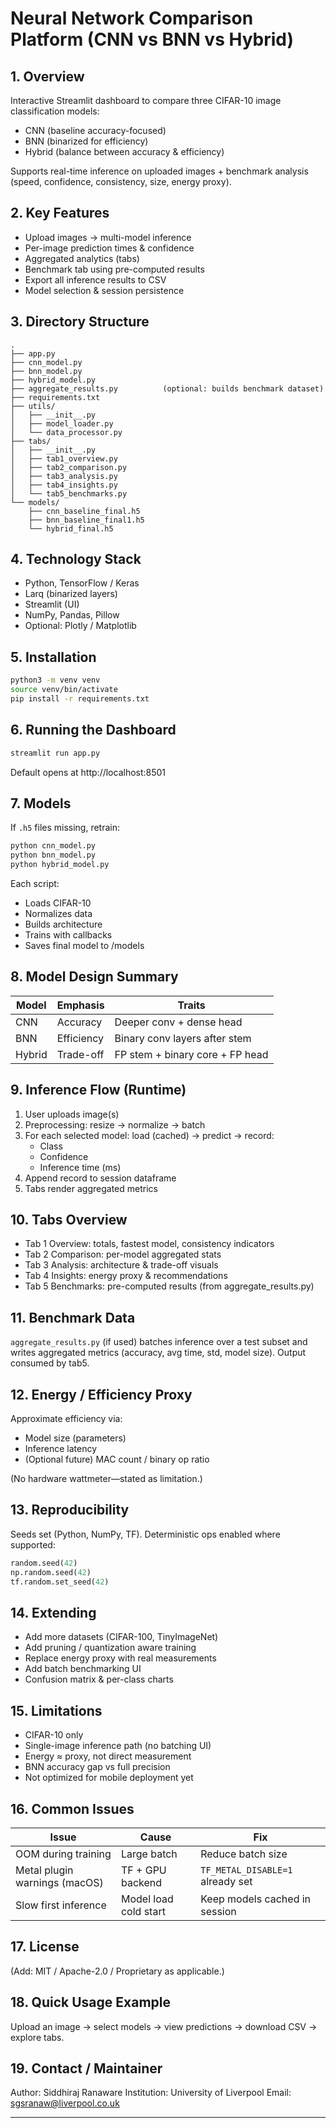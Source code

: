 # Neural Network Comparison Platform (CNN vs BNN vs Hybrid)

## 1. Overview
Interactive Streamlit dashboard to compare three CIFAR-10 image classification models:
- CNN (baseline accuracy-focused)
- BNN (binarized for efficiency)
- Hybrid (balance between accuracy & efficiency)

Supports real-time inference on uploaded images + benchmark analysis (speed, confidence, consistency, size, energy proxy).

## 2. Key Features
- Upload images → multi-model inference
- Per-image prediction times & confidence
- Aggregated analytics (tabs)
- Benchmark tab using pre-computed results
- Export all inference results to CSV
- Model selection & session persistence

## 3. Directory Structure
```
.
├── app.py
├── cnn_model.py
├── bnn_model.py
├── hybrid_model.py
├── aggregate_results.py          (optional: builds benchmark dataset)
├── requirements.txt
├── utils/
│   ├── __init__.py
│   ├── model_loader.py
│   └── data_processor.py
├── tabs/
│   ├── __init__.py
│   ├── tab1_overview.py
│   ├── tab2_comparison.py
│   ├── tab3_analysis.py
│   ├── tab4_insights.py
│   └── tab5_benchmarks.py
└── models/
    ├── cnn_baseline_final.h5
    ├── bnn_baseline_final1.h5
    └── hybrid_final.h5
```

## 4. Technology Stack
- Python, TensorFlow / Keras
- Larq (binarized layers)
- Streamlit (UI)
- NumPy, Pandas, Pillow
- Optional: Plotly / Matplotlib

## 5. Installation
```bash
python3 -m venv venv
source venv/bin/activate
pip install -r requirements.txt
```

## 6. Running the Dashboard
```bash
streamlit run app.py
```
Default opens at http://localhost:8501

## 7. Models
If `.h5` files missing, retrain:
```bash
python cnn_model.py
python bnn_model.py
python hybrid_model.py
```
Each script:
- Loads CIFAR-10
- Normalizes data
- Builds architecture
- Trains with callbacks
- Saves final model to /models

## 8. Model Design Summary
| Model  | Emphasis          | Traits                          |
|--------|-------------------|---------------------------------|
| CNN    | Accuracy          | Deeper conv + dense head        |
| BNN    | Efficiency        | Binary conv layers after stem   |
| Hybrid | Trade-off         | FP stem + binary core + FP head |

## 9. Inference Flow (Runtime)
1. User uploads image(s)
2. Preprocessing: resize → normalize → batch
3. For each selected model: load (cached) → predict → record:
   - Class
   - Confidence
   - Inference time (ms)
4. Append record to session dataframe
5. Tabs render aggregated metrics

## 10. Tabs Overview
- Tab 1 Overview: totals, fastest model, consistency indicators
- Tab 2 Comparison: per-model aggregated stats
- Tab 3 Analysis: architecture & trade-off visuals
- Tab 4 Insights: energy proxy & recommendations
- Tab 5 Benchmarks: pre-computed results (from aggregate_results.py)

## 11. Benchmark Data
`aggregate_results.py` (if used) batches inference over a test subset and writes aggregated metrics (accuracy, avg time, std, model size). Output consumed by tab5.

## 12. Energy / Efficiency Proxy
Approximate efficiency via:
- Model size (parameters)
- Inference latency
- (Optional future) MAC count / binary op ratio

(No hardware wattmeter—stated as limitation.)

## 13. Reproducibility
Seeds set (Python, NumPy, TF). Deterministic ops enabled where supported:
```python
random.seed(42)
np.random.seed(42)
tf.random.set_seed(42)
```

## 14. Extending
- Add more datasets (CIFAR-100, TinyImageNet)
- Add pruning / quantization aware training
- Replace energy proxy with real measurements
- Add batch benchmarking UI
- Confusion matrix & per-class charts

## 15. Limitations
- CIFAR-10 only
- Single-image inference path (no batching UI)
- Energy ≈ proxy, not direct measurement
- BNN accuracy gap vs full precision
- Not optimized for mobile deployment yet

## 16. Common Issues
| Issue | Cause | Fix |
|-------|-------|-----|
| OOM during training | Large batch | Reduce batch size |
| Metal plugin warnings (macOS) | TF + GPU backend | `TF_METAL_DISABLE=1` already set |
| Slow first inference | Model load cold start | Keep models cached in session |
 

## 17. License
(Add: MIT / Apache-2.0 / Proprietary as applicable.)

## 18. Quick Usage Example
Upload an image → select models → view predictions → download CSV → explore tabs.

## 19. Contact / Maintainer
Author: Siddhiraj Ranaware
Institution: University of Liverpool
Email: sgsranaw@liverpool.co.uk

---